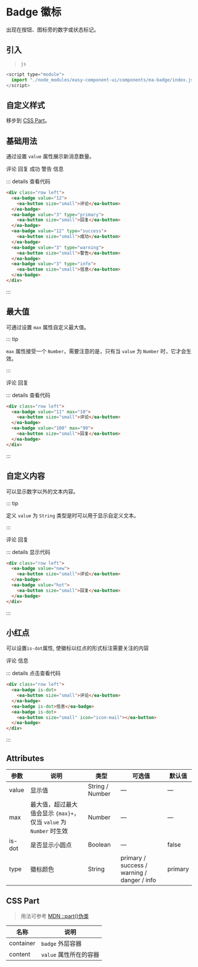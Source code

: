 <script setup>
import { onMounted } from 'vue'

onMounted(() => {
    import('../index.js')
    import('./index.scss')
})
</script>

# Badge 徽标

出现在按钮、图标旁的数字或状态标记。

## 引入

> `js`

```js
<script type="module">
  import "./node_modules/easy-component-ui/components/ea-badge/index.js";
</script>
```

## 自定义样式

移步到 [CSS Part](#css-part)。

## 基础用法

通过设置 `value` 属性展示新消息数量。

<div class="row left">
  <ea-badge value="12">
    <ea-button size="small">评论</ea-button>
  </ea-badge>
  <ea-badge value="3" type="primary">
    <ea-button size="small">回复</ea-button>
  </ea-badge>
  <ea-badge value="12" type="success">
    <ea-button size="small">成功</ea-button>
  </ea-badge>
  <ea-badge value="3" type="warning">
    <ea-button size="small">警告</ea-button>
  </ea-badge>
  <ea-badge value="3" type="info">
    <ea-button size="small">信息</ea-button>
  </ea-badge>
</div>

::: details 查看代码

```html
<div class="row left">
  <ea-badge value="12">
    <ea-button size="small">评论</ea-button>
  </ea-badge>
  <ea-badge value="3" type="primary">
    <ea-button size="small">回复</ea-button>
  </ea-badge>
  <ea-badge value="12" type="success">
    <ea-button size="small">成功</ea-button>
  </ea-badge>
  <ea-badge value="3" type="warning">
    <ea-button size="small">警告</ea-button>
  </ea-badge>
  <ea-badge value="3" type="info">
    <ea-button size="small">信息</ea-button>
  </ea-badge>
</div>
```

:::

## 最大值

可通过设置 `max` 属性自定义最大值。

::: tip

`max` 属性接受一个 `Number`，需要注意的是，只有当 `value` 为 `Number` 时，它才会生效。

:::

<div class="row left">
  <ea-badge value="11" max="10">
    <ea-button size="small">评论</ea-button>
  </ea-badge>
  <ea-badge value="100" max="99">
    <ea-button size="small">回复</ea-button>
  </ea-badge>
</div>

::: details 查看代码

```html
<div class="row left">
  <ea-badge value="11" max="10">
    <ea-button size="small">评论</ea-button>
  </ea-badge>
  <ea-badge value="100" max="99">
    <ea-button size="small">回复</ea-button>
  </ea-badge>
</div>
```

:::

## 自定义内容

可以显示数字以外的文本内容。

::: tip

定义 `value` 为 `String` 类型是时可以用于显示自定义文本。

:::

<div class="row left">
  <ea-badge value="new">
    <ea-button size="small">评论</ea-button>
  </ea-badge>
  <ea-badge value="hot">
    <ea-button size="small">回复</ea-button>
  </ea-badge>
</div>

::: details 显示代码

```html
<div class="row left">
  <ea-badge value="new">
    <ea-button size="small">评论</ea-button>
  </ea-badge>
  <ea-badge value="hot">
    <ea-button size="small">回复</ea-button>
  </ea-badge>
</div>
```

:::

## 小红点

可以设置`is-dot`属性, 使徽标以红点的形式标注需要关注的内容

<div class="row left">
  <ea-badge is-dot>
    <ea-button size="small">评论</ea-button>
  </ea-badge>
  <ea-badge is-dot>信息</ea-badge>
  <ea-badge is-dot>
    <ea-button size="small" icon="icon-mail"></ea-button>
  </ea-badge>
</div>

::: details 点击查看代码

```html
<div class="row left">
  <ea-badge is-dot>
    <ea-button size="small">评论</ea-button>
  </ea-badge>
  <ea-badge is-dot>信息</ea-badge>
  <ea-badge is-dot>
    <ea-button size="small" icon="icon-mail"></ea-button>
  </ea-badge>
</div>
```

:::

## Attributes

| 参数   | 说明                                                               | 类型            | 可选值                                      | 默认值  |
| ------ | ------------------------------------------------------------------ | --------------- | ------------------------------------------- | ------- |
| value  | 显示值                                                             | String / Number | —                                           | —       |
| max    | 最大值，超过最大值会显示 `{max}+`，仅当 `value` 为 `Number` 时生效 | Number          | —                                           | —       |
| is-dot | 是否显示小圆点                                                     | Boolean         | —                                           | false   |
| type   | 徽标颜色                                                           | String          | primary / success / warning / danger / info | primary |

## CSS Part

> 用法可参考 [MDN ::part()伪类](https://developer.mozilla.org/zh-CN/docs/Web/CSS/::part)

| 名称      | 说明                   |
| --------- | ---------------------- |
| container | `badge` 外层容器       |
| content   | `value` 属性所在的容器 |
